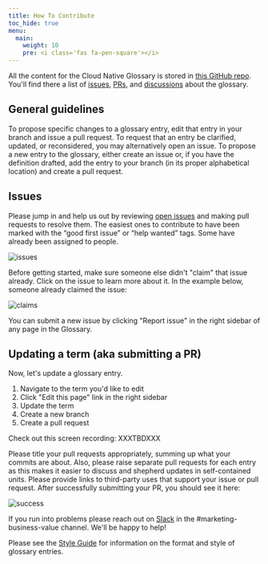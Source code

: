 ```yaml
---
title: How To Contribute
toc_hide: true
menu:
  main:
    weight: 10
    pre: <i class='fas fa-pen-square'></i>
---
```


All the content for the Cloud Native Glossary is stored in [this GitHub repo](https://github.com/cncf/glossary).  You'll find there a list of [issues](https://github.com/cncf/glossary/issues), [PRs](https://github.com/cncf/glossary/pulls), and [discussions](https://github.com/cncf/glossary/discussions) about the glossary.

## General guidelines
To propose specific changes to a glossary entry, edit that entry in your branch and issue a pull request. To request that an entry be clarified, updated, or reconsidered, you may alternatively open an issue. To propose a new entry to the glossary, either create an issue or, if you have the definition drafted, add the entry to your branch (in its proper alphabetical location) and create a pull request.


## Issues

Please jump in and help us out by reviewing [open issues](https://github.com/cncf/glossary/issues) and making pull requests to resolve them.  The easiest ones to contribute to have been marked with the “good first issue” or “help wanted” tags.  Some have already been assigned to people.

![issues](/images/how-to/3.png)

Before getting started, make sure someone else didn't "claim" that issue already. Click on the issue to learn more about it. In the example below, someone already claimed the issue:

![claims](/images/how-to/4.png)

You can submit a new issue by clicking "Report issue" in the right sidebar of any page in the Glossary.

## Updating a term (aka submitting a PR)
Now, let's update a glossary entry.
1. Navigate to the term you'd like to edit
2. Click "Edit this page" link in the right sidebar
3. Update the term
4. Create a new branch
5. Create a pull request

Check out this screen recording:
XXXTBDXXX

Please title your pull requests appropriately, summing up what your commits are about. Also, please raise separate pull requests for each entry as this makes it easier to discuss and shepherd updates in self-contained units.  Please provide links to third-party uses that support your issue or pull request.  After successfully submitting your PR, you should see it here:

![success](/images/how-to/5.png)

If you run into problems please reach out on [Slack](https://slack.cncf.io/) in the #marketing-business-value channel. We'll be happy to help! 

Please see the [Style Guide](/style-guide) for information on the format and style of glossary entries.
